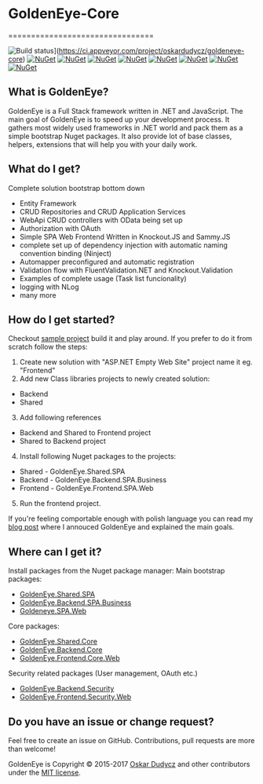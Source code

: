 # GoldenEye-Core
================================

![Build status](https://ci.appveyor.com/api/projects/status/1mtm4h33cvur6kob?svg=true)](https://ci.appveyor.com/project/oskardudycz/goldeneye-core)
[![NuGet](https://img.shields.io/nuget/v/Nuget.Core.svg)](https://www.nuget.org/packages/GoldenEye.Shared.SPA/)
[![NuGet](https://img.shields.io/nuget/v/Nuget.Core.svg)](https://www.nuget.org/packages/GoldenEye.Frontend.SPA.Web/)
[![NuGet](https://img.shields.io/nuget/v/Nuget.Core.svg)](https://www.nuget.org/packages/GoldenEye.Backend.SPA.Business/)
[![NuGet](https://img.shields.io/nuget/v/Nuget.Core.svg)](https://www.nuget.org/packages/GoldenEye.Shared.Core/)
[![NuGet](https://img.shields.io/nuget/v/Nuget.Core.svg)](https://www.nuget.org/packages/GoldenEye.Backend.Core/)
[![NuGet](https://img.shields.io/nuget/v/Nuget.Core.svg)](https://www.nuget.org/packages/GoldenEye.Frontend.Core.Web/)
[![NuGet](https://img.shields.io/nuget/v/Nuget.Core.svg)](https://www.nuget.org/packages/GoldenEye.Backend.Security/)
[![NuGet](https://img.shields.io/nuget/v/Nuget.Core.svg)](https://www.nuget.org/packages/GoldenEye.Frontend.Security.Web/)

What is GoldenEye?
--------------------------------
GoldenEye is a Full Stack framework written in .NET and JavaScript. The main goal of GoldenEye is to speed up your development process. It gathers most widely used frameworks in .NET world and pack them as a simple bootstrap Nuget packages. It also provide lot of base classes, helpers, extensions that will help you with your daily work.

What do I get?
--------------------------------
Complete solution bootstrap bottom down
- Entity Framework
- CRUD Repositories and CRUD Application Services
- WebApi CRUD controllers with OData being set up
- Authorization with OAuth
- Simple SPA Web Frontend Written in Knockout.JS and Sammy.JS
- complete set up of dependency injection with automatic naming convention binding (Ninject)
- Automapper preconfigured and automatic registration
- Validation flow with FluentValidation.NET and Knockout.Validation
- Examples of complete usage (Task list funcionality)
- logging with NLog
- many more

How do I get started?
--------------------------------
Checkout [sample project](https://github.com/oskardudycz/GoldenEye-Sample) build it and play around. If you prefer to do it from scratch follow the steps:

1. Create new solution with "ASP.NET Empty Web Site" project name it eg. "Frontend"
2. Add new Class libraries projects to newly created solution:
  * Backend
  * Shared
3. Add following references
  * Backend and Shared to Frontend project
  * Shared to Backend project
4. Install following Nuget packages to the projects:
  * Shared - GoldenEye.Shared.SPA    
  * Backend - GoldenEye.Backend.SPA.Business
  * Frontend - GoldenEye.Frontend.SPA.Web
5. Run the frontend project.

If you're feeling comportable enough with polish language you can read my [blog post](http://oskar-dudycz.pl/2017/01/06/metallica-skonczyla-sie-na-kill-em-all-a-ja-ide-w-open-sourcey/#comment-44) where I annouced GoldenEye and explained the main goals.

Where can I get it?
--------------------------------
Install packages from the Nuget package manager:
Main bootstrap packages:
- [GoldenEye.Shared.SPA](https://www.nuget.org/packages/GoldenEye.Shared.SPA/)
- [GoldenEye.Backend.SPA.Business](https://www.nuget.org/packages/GoldenEye.Backend.SPA.Business/)
- [Goldeneye.SPA.Web](https://www.nuget.org/packages/GoldenEye.Frontend.SPA.Web/)

Core packages:
- [GoldenEye.Shared.Core](https://www.nuget.org/packages/GoldenEye.Shared.Core/)
- [GoldenEye.Backend.Core](https://www.nuget.org/packages/GoldenEye.Backend.Core/)
- [GoldenEye.Frontend.Core.Web](https://www.nuget.org/packages/GoldenEye.Frontend.Core.Web/)

Security related packages (User management, OAuth etc.)
- [GoldenEye.Backend.Security](https://www.nuget.org/packages/GoldenEye.Backend.Security/)
- [GoldenEye.Frontend.Security.Web](https://www.nuget.org/packages/GoldenEye.Frontend.Security.Web/)

Do you have an issue or change request?
--------------------------------
Feel free to create an issue on GitHub. Contributions, pull requests are more than welcome!

GoldenEye is Copyright &copy; 2015-2017 [Oskar Dudycz](http://oskar-dudycz.pl) and other contributors under the [MIT license](LICENSE.txt).
